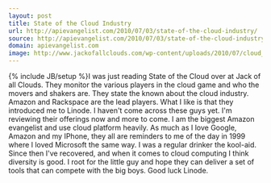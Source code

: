 ```yaml
---
layout: post
title: State of the Cloud Industry
url: http://apievangelist.com/2010/07/03/state-of-the-cloud-industry/
source: http://apievangelist.com/2010/07/03/state-of-the-cloud-industry/
domain: apievangelist.com
image: http://www.jackofallclouds.com/wp-content/uploads/2010/07/cloud_providers_snapshot.png
---
```

{% include JB/setup %}I was just reading State of the Cloud over at Jack of all Clouds. They monitor the various players in the cloud game and who the movers and shakers are.
They state the known about the cloud industry. Amazon and Rackspace are the lead players.
What I like is that they introduced me to Linode. I haven't come across these guys yet. I'm reviewing their offerings now and more to come.
I am the biggest Amazon evangelist and use cloud platform heavily. As much as I love Google, Amazon and my IPhone, they all are reminders to me of the day in 1999 where I loved Microsoft the same way. I was a regular drinker the kool-aid.
Since then I've recovered, and when it comes to cloud computing I think diversity is good. I root for the little guy and hope they can deliver a set of tools that can compete with the big boys. Good luck Linode.